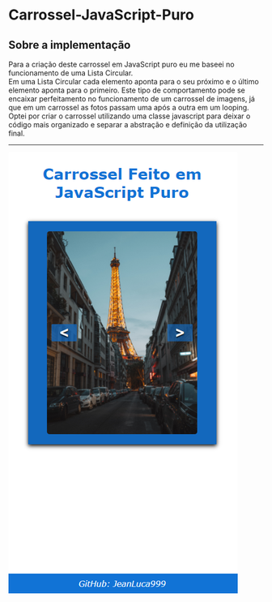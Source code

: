 # Carrossel-JavaScript-Puro

## Sobre a implementação
Para a criação deste carrossel em JavaScript puro eu me baseei no funcionamento de uma Lista Circular. <br>
Em uma Lista Circular cada elemento aponta para o seu próximo e o último elemento aponta para o primeiro. Este tipo de comportamento pode se encaixar perfeitamento no funcionamento de um carrossel de imagens, já que em um carrossel as fotos passam uma após a outra em um looping. <br>
Optei por criar o carrossel utilizando uma classe javascript para deixar o código mais organizado e separar a abstração e definição da utilização final.
<br>
***
![preview](preview.png)
